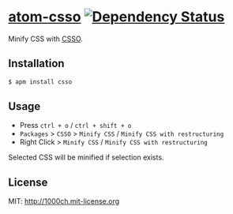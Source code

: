 # [atom-csso](https://atom.io/packages/csso) [![Dependency Status](https://david-dm.org/1000ch/atom-csso.svg)](https://david-dm.org/1000ch/atom-csso)

Minify CSS with [CSSO](http://github.com/css/csso).

## Installation

```sh
$ apm install csso
```

## Usage

- Press `ctrl + o` / `ctrl + shift + o`
- `Packages` > `CSSO` > `Minify CSS` / `Minify CSS with restructuring`
- Right Click > `Minify CSS` / `Minify CSS with restructuring`

Selected CSS will be minified if selection exists.

## License

MIT: http://1000ch.mit-license.org
